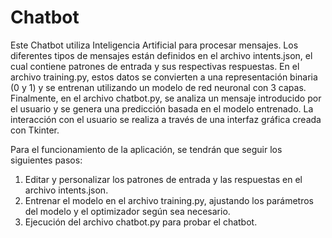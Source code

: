 # Chatbot
Este Chatbot utiliza Inteligencia Artificial para procesar mensajes. Los diferentes tipos de mensajes están definidos en el archivo intents.json, el cual contiene patrones de entrada y sus respectivas respuestas. En el archivo training.py, estos datos se convierten a una representación binaria (0 y 1) y se entrenan utilizando un modelo de red neuronal con 3 capas. Finalmente, en el archivo chatbot.py, se analiza un mensaje introducido por el usuario y se genera una predicción basada en el modelo entrenado. La interacción con el usuario se realiza a través de una interfaz gráfica creada con Tkinter.

Para el funcionamiento de la aplicación, se tendrán que seguir los siguientes pasos:
  1. Editar y personalizar los patrones de entrada y las respuestas en el archivo intents.json.
  2. Entrenar el modelo en el archivo training.py, ajustando los parámetros del modelo y el optimizador según sea necesario.
  3. Ejecución del archivo chatbot.py para probar el chatbot.
